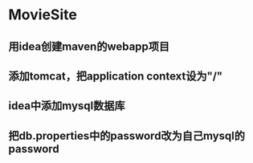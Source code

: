 # MovieSite

## 用idea创建maven的webapp项目

## 添加tomcat，把application context设为"/"

## idea中添加mysql数据库

## 把db.properties中的password改为自己mysql的password
